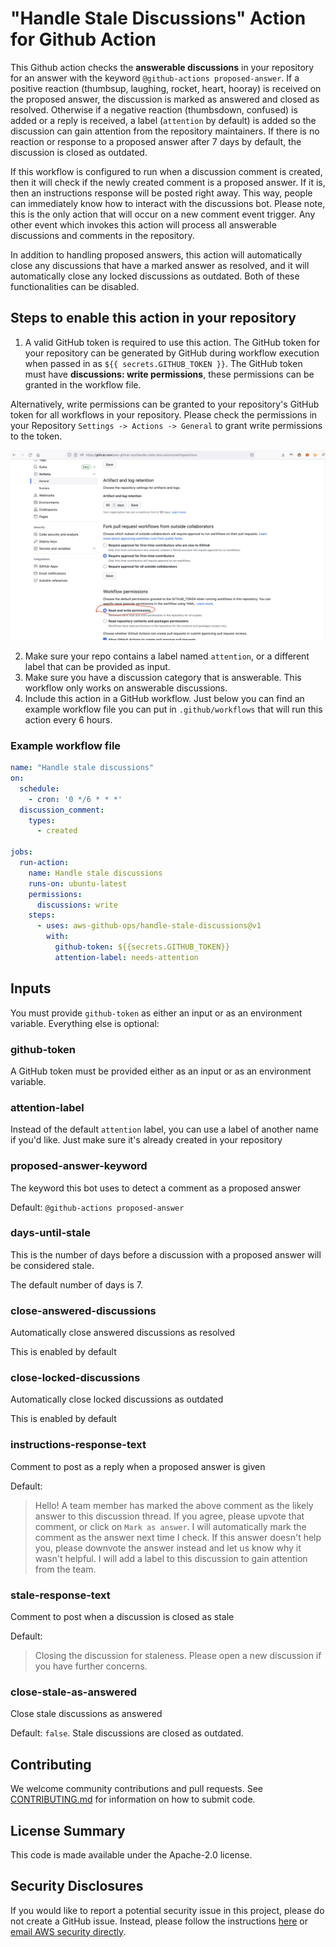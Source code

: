 # "Handle Stale Discussions" Action for Github Action

This Github action checks the **answerable discussions** in your repository for an answer with the keyword `@github-actions proposed-answer`. If a positive reaction (thumbsup, laughing, rocket, heart, hooray) is received on the proposed answer, the discussion is marked as answered and closed as resolved. Otherwise if a negative reaction (thumbsdown, confused) is added or a reply is received, a label (`attention` by default) is added so the discussion can gain attention from the repository maintainers. If there is no reaction or response to a proposed answer after 7 days by default, the discussion is closed as outdated.

If this workflow is configured to run when a discussion comment is created, then it will check if the newly created comment is a proposed answer. If it is, then an instructions response will be posted right away. This way, people can immediately know how to interact with the discussions bot. Please note, this is the only action that will occur on a new comment event trigger. Any other event which invokes this action will process all answerable discussions and comments in the repository.

In addition to handling proposed answers, this action will automatically close any discussions that have a marked answer as resolved, and it will automatically close any locked discussions as outdated. Both of these functionalities can be disabled.

## Steps to enable this action in your repository

1. A valid GitHub token is required to use this action. The GitHub token for your repository can be generated by GitHub during workflow execution when passed in as `${{ secrets.GITHUB_TOKEN }}`. The GitHub token must have <b>discussions: write permissions</b>, these permissions can be granted in the workflow file.

Alternatively, write permissions can be granted to your repository's GitHub token for all workflows in your repository. Please check the permissions in your Repository `Settings -> Actions -> General` to grant write permissions to the token.


![Action Settings in repo](images/repoTokenSettings.png)

2. Make sure your repo contains a label named `attention`, or a different label that can be provided as input.
3. Make sure you have a discussion category that is answerable. This workflow only works on answerable discussions.
4. Include this action in a GitHub workflow. Just below you can find an example workflow file you can put in `.github/workflows` that 
will run this action every 6 hours.

### Example workflow file

```yaml
name: "Handle stale discussions"
on:
  schedule:
    - cron: '0 */6 * * *'
  discussion_comment:
    types:
      - created

jobs:
  run-action:
    name: Handle stale discussions
    runs-on: ubuntu-latest
    permissions:
      discussions: write
    steps:
      - uses: aws-github-ops/handle-stale-discussions@v1
        with:
          github-token: ${{secrets.GITHUB_TOKEN}}
          attention-label: needs-attention
```

## Inputs

You must provide `github-token` as either an input or as an environment variable. Everything else is optional:

### github-token

A GitHub token must be provided either as an input or as an environment variable.

### attention-label

Instead of the default `attention` label, you can use a label of another name if you'd like. Just make sure it's already created in your repository

### proposed-answer-keyword

The keyword this bot uses to detect a comment as a proposed answer

Default: `@github-actions proposed-answer`

### days-until-stale

This is the number of days before a discussion with a proposed answer will be considered stale. 

The default number of days is 7.

### close-answered-discussions

Automatically close answered discussions as resolved

This is enabled by default

### close-locked-discussions

Automatically close locked discussions as outdated

This is enabled by default

### instructions-response-text

Comment to post as a reply when a proposed answer is given

Default: 

> Hello! A team member has marked the above comment as the likely answer to this discussion thread. If you agree, please upvote that comment, or click on `Mark as answer`. I will automatically mark the comment as the answer next time I check. If this answer doesn't help you, please downvote the answer instead and let us know why it wasn't helpful. I will add a label to this discussion to gain attention from the team.

### stale-response-text

Comment to post when a discussion is closed as stale

Default:

> Closing the discussion for staleness. Please open a new discussion if you have further concerns.

### close-stale-as-answered

Close stale discussions as answered

Default: `false`. Stale discussions are closed as outdated.

## Contributing 
We welcome community contributions and pull requests. See [CONTRIBUTING.md](https://github.com/aws-github-ops/handle-stale-discussions/blob/main/CONTRIBUTING.md) for information on how to submit code.

## License Summary
This code is made available under the Apache-2.0 license.

## Security Disclosures
If you would like to report a potential security issue in this project, please do not create a GitHub issue.  Instead, please follow the instructions [here](https://aws.amazon.com/security/vulnerability-reporting/) or [email AWS security directly](mailto:aws-security@amazon.com).
